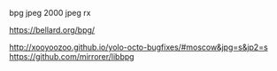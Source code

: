 bpg
jpeg 2000
jpeg rx

https://bellard.org/bpg/

http://xooyoozoo.github.io/yolo-octo-bugfixes/#moscow&jpg=s&jp2=s
https://github.com/mirrorer/libbpg